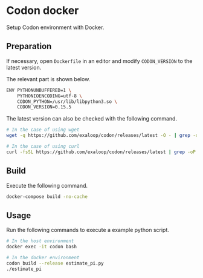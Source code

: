 # Codon docker
Setup Codon environment with Docker.

## Preparation
If necessary, open `Dockerfile` in an editor and modify `CODON_VERSION` to the latest version.

The relevant part is shown below.

```bash
ENV PYTHONUNBUFFERED=1 \
    PYTHONIOENCODING=utf-8 \
    CODON_PYTHON=/usr/lib/libpython3.so \
    CODON_VERSION=0.15.5
```

The latest version can also be checked with the following command.

```bash
# In the case of using wget
wget -q https://github.com/exaloop/codon/releases/latest -O - | grep -oP "(?<=Release v)([0-9\.]+)\s" | uniq

# In the case of using curl
curl -fsSL https://github.com/exaloop/codon/releases/latest | grep -oP "(?<=Release v)([0-9\.]+)\s" | uniq
```

## Build
Execute the following command.

```bash
docker-compose build -no-cache
```

## Usage
Run the following commands to execute a example python script.

```bash
# In the host environment
docker exec -it codon bash

# In the docker environment
codon build --release estimate_pi.py
./estimate_pi
```
